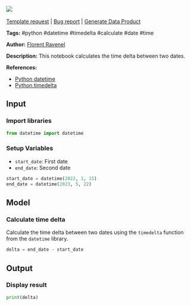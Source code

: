 <a href="https://app.naas.ai/user-redirect/naas/downloader?url=https://raw.githubusercontent.com/jupyter-naas/awesome-notebooks/master/Python/Python_Calculate_time_delta_between_two_dates.ipynb" target="_parent"><img src="https://naasai-public.s3.eu-west-3.amazonaws.com/open_in_naas.svg"/></a><br><br><a href="https://github.com/jupyter-naas/awesome-notebooks/issues/new?assignees=&labels=&template=template-request.md&title=Tool+-+Action+of+the+notebook+">Template request</a> | <a href="https://github.com/jupyter-naas/awesome-notebooks/issues/new?assignees=&labels=bug&template=bug_report.md&title=Python+-+Calculate+time+delta+between+two+dates:+Error+short+description">Bug report</a> | <a href="https://app.naas.ai/user-redirect/naas/downloader?url=https://raw.githubusercontent.com/jupyter-naas/awesome-notebooks/master/Naas/Naas_Start_data_product.ipynb" target="_parent">Generate Data Product</a>

**Tags:** #python #datetime #timedelta #calculate #date #time 

**Author:** [Florent Ravenel](https://www.linkedin.com/in/florent-ravenel/)

**Description:** This notebook calculates the time delta between two dates.

**References:**
- [Python datetime](https://docs.python.org/3/library/datetime.html)
- [Python timedelta](https://docs.python.org/3/library/datetime.html#timedelta-objects)

## Input

### Import libraries


```python
from datetime import datetime
```

### Setup Variables
- `start_date`: First date
- `end_date`: Second date


```python
start_date = datetime(2022, 1, 15)
end_date = datetime(2023, 5, 22)
```

## Model

### Calculate time delta

Calculate the time delta between two dates using the `timedelta` function from the `datetime` library.


```python
delta = end_date - start_date
```

## Output

### Display result


```python
print(delta)
```

 
